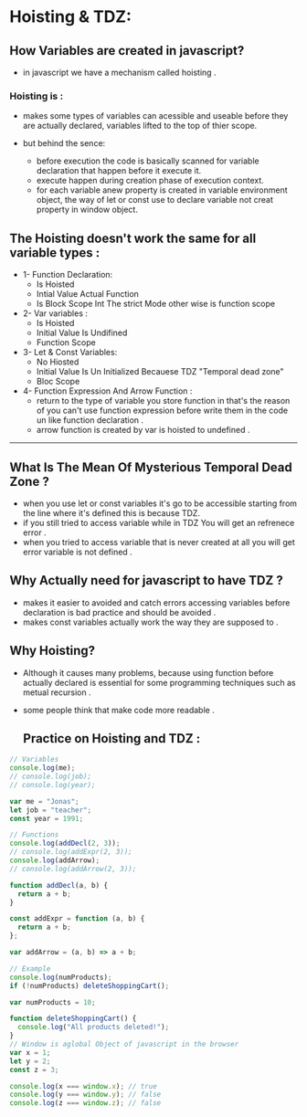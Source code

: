 # Hoisting & TDZ:

## How Variables are created in javascript?

- in javascript we have a mechanism called hoisting .

### Hoisting is :

- makes some types of variables can acessible and useable before they are actually declared, variables lifted to the top of thier scope.

- but behind the sence:
  - before execution the code is basically scanned for variable declaration that happen before it execute it.
  - execute happen during creation phase of execution context.
  - for each variable anew property is created in variable environment object, the way of let or const use to declare variable not creat property in window object.

## The Hoisting doesn't work the same for all variable types :

- 1- Function Declaration:
  - Is Hoisted
  - Intial Value Actual Function
  - Is Block Scope Int The strict Mode other wise is function scope
- 2- Var variables :
  - Is Hoisted
  - Initial Value Is Undifined
  - Function Scope
- 3- Let & Const Variables:
  - No Hiosted
  - Initial Value Is Un Initialized Becauese TDZ "Temporal dead zone"
  - Bloc Scope
- 4- Function Expression And Arrow Function :
  - return to the type of variable you store function in that's the reason of you can't use function expression before write them in the code un like function declaration .
  - arrow function is created by var is hoisted to undefined .

<hr>

## What Is The Mean Of Mysterious Temporal Dead Zone ?

- when you use let or const variables it's go to be accessible starting from the line where it's defined this is because TDZ.
- if you still tried to access variable while in TDZ You will get an refrenece error .
- when you tried to access variable that is never created at all you will get error variable is not defined .

## Why Actually need for javascript to have TDZ ?

- makes it easier to avoided and catch errors accessing variables before declaration is bad practice and should be avoided .
- makes const variables actually work the way they are supposed to .

## Why Hoisting?

- Although it causes many problems, because using function before actually declared is essential for some programming techniques such as metual recursion .
- some people think that make code more readable
  .

  ## Practice on Hoisting and TDZ :

```js
// Variables
console.log(me);
// console.log(job);
// console.log(year);

var me = "Jonas";
let job = "teacher";
const year = 1991;

// Functions
console.log(addDecl(2, 3));
// console.log(addExpr(2, 3));
console.log(addArrow);
// console.log(addArrow(2, 3));

function addDecl(a, b) {
  return a + b;
}

const addExpr = function (a, b) {
  return a + b;
};

var addArrow = (a, b) => a + b;

// Example
console.log(numProducts);
if (!numProducts) deleteShoppingCart();

var numProducts = 10;

function deleteShoppingCart() {
  console.log("All products deleted!");
}
// Window is aglobal Object of javascript in the browser
var x = 1;
let y = 2;
const z = 3;

console.log(x === window.x); // true
console.log(y === window.y); // false
console.log(z === window.z); // false
```
